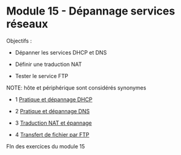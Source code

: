 # Module 15 - Dépannage services réseaux

Objectifs :

- Dépanner les services DHCP et DNS

- Définir une traduction NAT

- Tester le service FTP 

NOTE: hôte et périphérique sont considérés synonymes

- 1 [Pratique et dépannage DHCP](./Module15_1_DepannageDHCP.md)

- 2 [Pratique et dépannage DNS](./Module15_2_DepannageDNS.md)

- 3 [Traduction NAT et épannage](./Module15_3_DepannageNAT.md)

- 4 [Transfert de fichier par FTP](./Module15_4_DepannageFTP.md)

FIn des exercices du module 15
